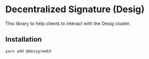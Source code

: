 # Decentralized Signature (Desig)

This library to help clients to interact with the Desig cluster.

## Installation

```
yarn add @desig/web3
```
